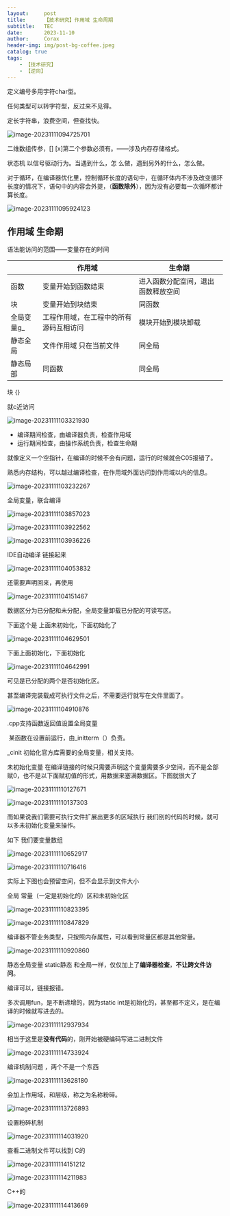 ```yaml
---
layout:     post
title:      【技术研究】作用域 生命周期
subtitle:   TEC
date:       2023-11-10
author:     Corax
header-img: img/post-bg-coffee.jpeg
catalog: true
tags:
    - 【技术研究】
    - 【逆向】
---
```




定义编号多用字符char型。

任何类型可以转字符型，反过来不见得。



定长字符串，浪费空间，但查找快。

![image-20231111094725701](https://typora-1321221957.cos.ap-shanghai.myqcloud.com/image1/202311111211708.png)



二维数组传参，[] [x]第二个参数必须有。——涉及内存存储格式。



状态机 以信号驱动行为。当遇到什么，怎 么做，遇到另外的什么，怎么做。





对于循环，在编译器优化里，控制循环长度的语句中，在循环体内不涉及改变循环长度的情况下，语句中的内容会外提，（**函数除外**），因为没有必要每一次循环都计算长度。

![image-20231111095924123](https://typora-1321221957.cos.ap-shanghai.myqcloud.com/image1/202311111211709.png)



## 作用域 生命期

语法能访问的范围——变量存在的时间

|            | 作用域                                 | 生命期                             |
| ---------- | -------------------------------------- | ---------------------------------- |
| 函数       | 变量开始到函数结束                     | 进入函数分配空间，退出函数释放空间 |
| 块         | 变量开始到块结束                       | 同函数                             |
| 全局变量g_ | 工程作用域，在工程中的所有源码互相访问 | 模块开始到模块卸载                 |
| 静态全局   | 文件作用域 只在当前文件                | 同全局                             |
| 静态局部   | 同函数                                 | 同全局                             |

块 {}

就c近访问

![image-20231111103321930](https://typora-1321221957.cos.ap-shanghai.myqcloud.com/image1/202311111211710.png)



- 编译期间检查，由编译器负责，检查作用域
- 运行期间检查，由操作系统负责，检查生命期



就像定义一个空指针，在编译的时候不会有问题，运行的时候就会C05报错了。



熟悉内存结构，可以越过编译检查，在作用域外面访问到作用域以内的信息。

![image-20231111103232267](https://typora-1321221957.cos.ap-shanghai.myqcloud.com/image1/202311111211711.png)



全局变量，联合编译

![image-20231111103857023](https://typora-1321221957.cos.ap-shanghai.myqcloud.com/image1/202311111211712.png)

![image-20231111103922562](https://typora-1321221957.cos.ap-shanghai.myqcloud.com/image1/202311111211714.png)

![image-20231111103936226](https://typora-1321221957.cos.ap-shanghai.myqcloud.com/image1/202311111211715.png)

IDE自动编译 链接起来

![image-20231111104053832](https://typora-1321221957.cos.ap-shanghai.myqcloud.com/image1/202311111211716.png)

还需要声明回来，再使用

![image-20231111104151467](https://typora-1321221957.cos.ap-shanghai.myqcloud.com/image1/202311111211717.png)



数据区分为已分配和未分配，全局变量卸载已分配的可读写区。

下面这个是 上面未初始化，下面初始化了

![image-20231111104629501](https://typora-1321221957.cos.ap-shanghai.myqcloud.com/image1/202311111211718.png)

下面上面初始化，下面初始化

![image-20231111104642991](https://typora-1321221957.cos.ap-shanghai.myqcloud.com/image1/202311111211719.png)

可见是已分配的两个是否初始化区。

甚至编译完装载成可执行文件之后，不需要运行就写在文件里面了。

![image-20231111104910876](https://typora-1321221957.cos.ap-shanghai.myqcloud.com/image1/202311111211720.png)

  

.cpp支持函数返回值设置全局变量

​	某函数在设置前运行，由_initterm（）负责。

_cinit 初始化官方库需要的全局变量，相关支持。



未初始化变量 在编译链接的时候只需要声明这个变量需要多少空间，而不是全部赋0，也不是以下面赋初值的形式，用数据来塞满数据区。下图就很大了

![image-20231111110127671](https://typora-1321221957.cos.ap-shanghai.myqcloud.com/image1/202311111211721.png)

![image-20231111110137303](https://typora-1321221957.cos.ap-shanghai.myqcloud.com/image1/202311111211722.png)



而如果说我们需要可执行文件扩展出更多的区域执行 我们别的代码的时候，就可以多未初始化变量来操作。

如下 我们要变量数组

![image-20231111110652917](https://typora-1321221957.cos.ap-shanghai.myqcloud.com/image1/202311111211723.png)

![image-20231111110716416](https://typora-1321221957.cos.ap-shanghai.myqcloud.com/image1/202311111211724.png)

实际上下图也会预留空间，但不会显示到文件大小





全局		常量（一定是初始化的）区和未初始化区

![image-20231111110823395](https://typora-1321221957.cos.ap-shanghai.myqcloud.com/image1/202311111211725.png)

![image-20231111110847829](https://typora-1321221957.cos.ap-shanghai.myqcloud.com/image1/202311111211726.png)

编译器不管业务类型，只按照内存属性，可以看到常量区都是其他常量。

![image-20231111110920860](https://typora-1321221957.cos.ap-shanghai.myqcloud.com/image1/202311111211727.png)





静态全局变量 static静态 和全局一样，仅仅加上了**编译器检查**，**不让跨文件访问**。

编译可以，链接报错。



多次调用fun，是不断递增的，因为static int是初始化的，甚至都不定义，是在编译的时候就写进去的。

![image-20231111112937934](https://typora-1321221957.cos.ap-shanghai.myqcloud.com/image1/202311111211728.png)

相当于这里是**没有代码**的，刚开始被硬编码写进二进制文件

![image-20231111114733924](https://typora-1321221957.cos.ap-shanghai.myqcloud.com/image1/202311111211729.png)







编译机制问题 ，两个不是一个东西

![image-20231111113628180](https://typora-1321221957.cos.ap-shanghai.myqcloud.com/image1/202311111211730.png)

会加上作用域，和层级，称之为名称粉碎。

![image-20231111113726893](https://typora-1321221957.cos.ap-shanghai.myqcloud.com/image1/202311111211731.png)

设置粉碎机制

![image-20231111114031920](https://typora-1321221957.cos.ap-shanghai.myqcloud.com/image1/202311111211732.png)

 查看二进制文件可以找到 C的

![image-20231111114151212](https://typora-1321221957.cos.ap-shanghai.myqcloud.com/image1/202311111211733.png)

![image-20231111114211983](https://typora-1321221957.cos.ap-shanghai.myqcloud.com/image1/202311111211734.png)

C++的

![image-20231111114413669](https://typora-1321221957.cos.ap-shanghai.myqcloud.com/image1/202311111211735.png)